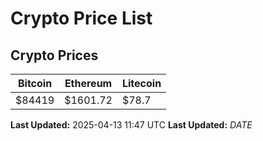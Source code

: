 # Crypto Price List

## Crypto Prices
| Bitcoin | Ethereum | Litecoin |
| ------- | -------- | -------- |
| $84419 | $1601.72 | $78.7 |
**Last Updated:** 2025-04-13 11:47 UTC
**Last Updated:** $DATE$
